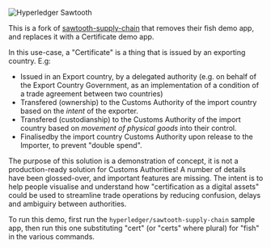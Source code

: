 
![Hyperledger Sawtooth](images/sawtooth_logo_light_blue-small.png)

This is a fork of [sawtooth-supply-chain](https://github.com/hyperledger/sawtooth--supply-chain)
that removes their fish demo app, and replaces it with a Certificate demo app.

In this use-case, a "Certificate" is a thing that is issued by an exporting country. E.g:

 * Issued in an Export country, by a delegated authority (e.g. on behalf of the Export Country Government, as an implementation of a condition of a trade agreement between two countries)
 * Transfered (ownership) to the Customs Authority of the import country based on the *intent* of the exporter.
 * Transfered (custodianship) to the Customs Authority of the import country based on *movement of physical goods* into their control.
 * Finalisedby the import country Customs Authority upon release to the Importer, to prevent "double spend".

The purpose of this solution is a demonstration of concept, it is not a production-ready solution for Customs Authorities! A number of details have been glossed-over, and important features are missing. The intent is to help people visualise and understand how "certification as a digital assets" could be used to streamline trade operations by reducing confusion, delays and ambiguiry between authorities.

To run this demo, first run the `hyperledger/sawtooth-supply-chain` sample app, then run this one substituting "cert" (or "certs" where plural) for "fish" in the various commands.
